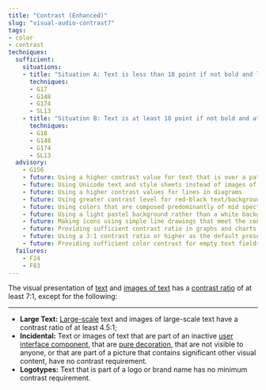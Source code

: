 ```yaml
---
title: "Contrast (Enhanced)"
slug: "visual-audio-contrast7"
tags:
- color
- contrast
techniques:
  sufficient:
    situations:
    - title: "Situation A: Text is less than 18 point if not bold and less than 14 point if bold:"
      techniques:
      - G17
      - G148
      - G174
      - SL13
    - title: "Situation B: Text is at least 18 point if not bold and at least 14 point if bold:"
      techniques:
      - G18
      - G148
      - G174
      - SL13
  advisory:
    - G156
    - future: Using a higher contrast value for text that is over a patterned background
    - future: Using Unicode text and style sheets instead of images of text
    - future: Using a higher contrast values for lines in diagrams
    - future: Using greater contrast level for red-black text/background combinations
    - future: Using colors that are composed predominantly of mid spectral components for the light and spectral extremes (blue and red wavelengths) for the dark
    - future: Using a light pastel background rather than a white background behind black text to create sufficient but not extreme contrast
    - future: Making icons using simple line drawings that meet the contrast provisions for text
    - future: Providing sufficient contrast ratio in graphs and charts
    - future: Using a 3:1 contrast ratio or higher as the default presentation
    - future: Providing sufficient color contrast for empty text fields 
  failures:
    - F24
    - F83
---
```

The visual presentation of <a href="http://www.w3.org/TR/2008/REC-WCAG20-20081211/#textdef" class="termref">text</a> and <a href="http://www.w3.org/TR/2008/REC-WCAG20-20081211/#images-of-textdef" class="termref">images of text</a> has a <a href="http://www.w3.org/TR/2008/REC-WCAG20-20081211/#contrast-ratiodef" class="termref">contrast ratio</a> of at least 7:1, except for the following:

***

* **Large Text:** <a href="http://www.w3.org/TR/2008/REC-WCAG20-20081211/#larger-scaledef" class="termref">Large-scale</a> text and images of large-scale text have a contrast ratio of at least 4.5:1;
* **Incidental:** Text or images of text that are part of an inactive <a href="http://www.w3.org/TR/2008/REC-WCAG20-20081211/#user-interface-componentdef" class="termref">user interface component</a>, that are <a href="http://www.w3.org/TR/2008/REC-WCAG20-20081211/#puredecdef" class="termref">pure decoration</a>, that are not visible to anyone, or that are part of a picture that contains significant other visual content, have no contrast requirement.
* **Logotypes:** Text that is part of a logo or brand name has no minimum contrast requirement.